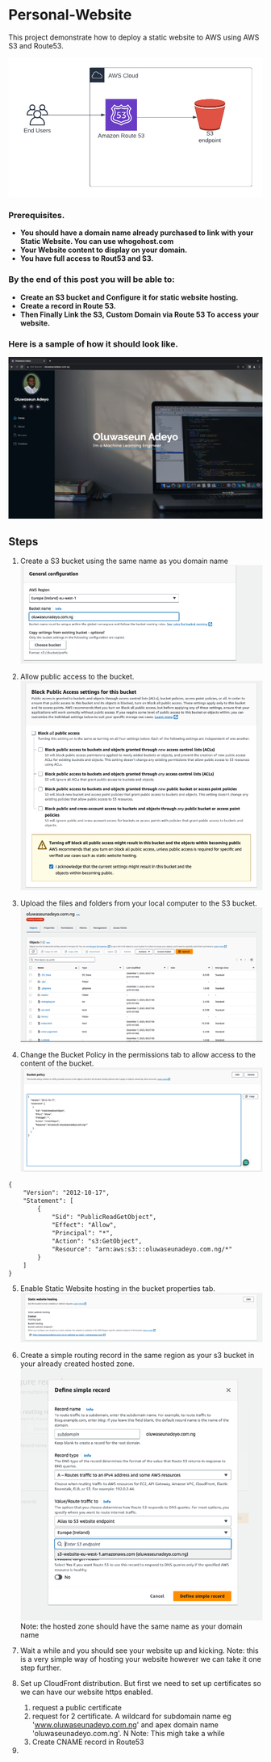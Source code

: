 # Personal-Website
This project demonstrate how to deploy a static website to AWS using AWS S3 and Route53.


![static website](assets/img/staticwebsite.png)
<!-- ![static website](assets/architecture.png) -->
### Prerequisites.
* **You should have a domain name already purchased to link with your Static Website. You can use whogohost.com**
* **Your Website content to display on your domain.**
* **You have full access to Rout53 and S3.**
  
### By the end of this post you will be able to: 
* **Create an S3 bucket and Configure it for static website hosting.**
* **Create a record in Route 53.**
* **Then Finally Link the S3, Custom Domain via Route 53 To access your website.**
### Here is a sample of how it should look like.
![website](assets/img/website.png)


## Steps 

1. Create a S3 bucket using the same name as you domain name 
![Create S3 bucket](assets/img/img.png)

2. Allow public access to the bucket.
![Public Access](assets/img/img1.png)

3. Upload the files and folders from your local computer to the S3 bucket.
![Upload to S3 bucket](assets/img/upload.png)

4. Change the Bucket Policy in the permissions tab to allow access to the content of the bucket.
![Bucket policy](assets/img/bucketpolicy.png)
```
{
    "Version": "2012-10-17",
    "Statement": [
        {
            "Sid": "PublicReadGetObject",
            "Effect": "Allow",
            "Principal": "*",
            "Action": "s3:GetObject",
            "Resource": "arn:aws:s3:::oluwaseunadeyo.com.ng/*"
        }
    ]
}
```

5. Enable Static Website hosting in the bucket properties tab.
![Bucket properties](assets/img/enabletatic.png)

6. Create a simple routing record in the same region as your s3 bucket in your already created hosted zone.
![Route53](assets/img/route53.png)
Note: the hosted zone should have the same name as your domain name

7. Wait a while and you should see your website up and kicking.
   Note: this is a very simple way of hosting your website however we can take it one step further.
8. Set up CloudFront distribution. But first we need to set up certificates so we can have our website https enabled.
   1. request a public certificate
   2. request for 2 certificate. A wildcard for subdomain name eg 'www.oluwaseunadeyo.com.ng' and apex domain name 'oluwaseunadeyo.com.ng'. N
        Note: This migh take a while 
   3. Create CNAME record in Route53
9.  
